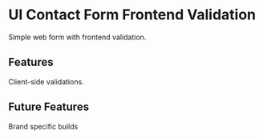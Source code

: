 <div>
<h1> UI Contact Form Frontend Validation </h1>
<p>Simple web form with frontend validation.</p>
</div>

<div>
<h2>Features</h2>
<p>Client-side validations.</p>

<div>
<h2>Future Features</h2>
<p>Brand specific builds</p>


